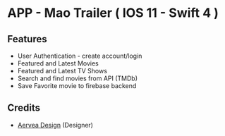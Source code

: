 # APP - Mao Trailer  ( IOS 11 - Swift 4 )

## Features

* User Authentication - create account/login
* Featured and Latest Movies
* Featured and Latest TV Shows
* Search and find movies from API (TMDb)
* Save Favorite movie to firebase backend

## Credits

- [Aervea Design](https://medium.com/@aervea/movies-app-ui-kit-b789d226953e) (Designer)